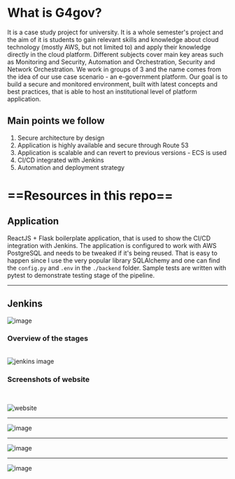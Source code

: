 # What is G4gov?
It is a case study project for university. It is a whole semester's project and the aim of it is students to gain relevant skills and knowledge about cloud technology (mostly AWS, but not limited to) and apply their knowledge directly in the cloud platform. Different subjects cover main key areas such as Monitoring and Security,  Automation and Orchestration, Security and Network Orchestration. We work in groups of 3 and the name comes from the idea of our use case scenario - an e-government platform. Our goal is to build a secure and monitored environment, built with latest concepts and best practices, that is able to host an institutional level of platform application. 

## Main points we follow
1. Secure architecture by design<br>
2. Application is highly available and secure through Route 53
3. Application is scalable and can revert to previous versions - ECS is used
4. CI/CD integrated with Jenkins
5. Automation and deployment strategy

# ==Resources in this repo==
## Application
ReactJS + Flask boilerplate application, that is used to show the CI/CD integration with Jenkins. 
The application is configured to work with AWS PostgreSQL and needs to be tweaked if it's being reused. That is easy to happen since I use the very popular library SQLAlchemy and one can find the `config.py` and `.env` in the `./backend` folder.
Sample tests are written with pytest to demonstrate testing stage of the pipeline.
<br>

***
## Jenkins
![image](https://user-images.githubusercontent.com/37861327/212493108-801e629b-8819-4aaa-85b2-742a14d22d34.png)
<br>
### Overview of the stages
<br>![jenkins image](https://user-images.githubusercontent.com/37861327/212673262-d91e9c79-e8f0-4d01-ae6b-3833a2786321.jpeg)

### Screenshots of website
<br>

![website](https://user-images.githubusercontent.com/37861327/212670652-9b68b40a-18a3-4855-8c71-81710cd06299.png)
***
![image](https://user-images.githubusercontent.com/37861327/212671015-d71e066b-ca95-4742-b879-719926798525.png)
***
![image](https://user-images.githubusercontent.com/37861327/212673968-63892681-c612-4d34-b18e-0e94698e3f6d.png)
***
![image](https://user-images.githubusercontent.com/37861327/212671110-abba9afb-66e8-47da-a76a-8924200d66b1.png)
>

